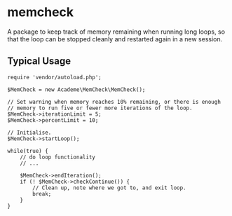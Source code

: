 memcheck
========

A package to keep track of memory remaining when running long
loops, so that the loop can be stopped cleanly and restarted
again in a new session.

Typical Usage
-------------

    require 'vendor/autoload.php';
    
    $MemCheck = new Academe\MemCheck\MemCheck();
    
    // Set warning when memory reaches 10% remaining, or there is enough
    // memory to run five or fewer more iterations of the loop.
    $MemCheck->iterationLimit = 5;
    $MemCheck->percentLimit = 10;
    
    // Initialise.
    $MemCheck->startLoop();
    
    while(true) {
        // do loop functionality
        // ...
        
        $MemCheck->endIteration();
        if (! $MemCheck->checkContinue()) {
            // Clean up, note where we got to, and exit loop.
            break;
        }
    }
